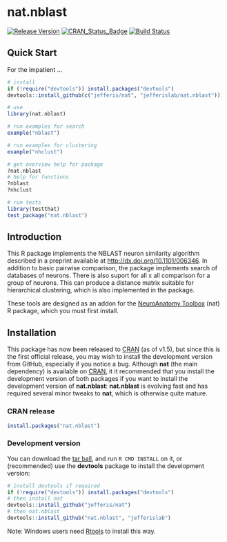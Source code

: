 # nat.nblast
[![Release Version](https://img.shields.io/github/release/jefferislab/nat.nblast.svg)](https://github.com/jefferis/nat.nblast/releases/latest) 
[![CRAN_Status_Badge](http://www.r-pkg.org/badges/version/nat.nblast)](http://cran.r-project.org/web/packages/nat.nblast) 
[![Build Status](https://travis-ci.org/jefferislab/nat.nblast.svg?branch=master)](https://travis-ci.org/jefferislab/nat.nblast)

## Quick Start

For the impatient ...

```r
# install
if (!require("devtools")) install.packages("devtools")
devtools::install_github(c("jefferis/nat", "jefferislab/nat.nblast"))

# use
library(nat.nblast)

# run examples for search
example("nblast")

# run examples for clustering
example("nhclust")

# get overview help for package
?nat.nblast
# help for functions
?nblast
?nhclust

# run tests
library(testthat)
test_package("nat.nblast")
```

## Introduction
This R package implements the NBLAST neuron similarity algorithm described in a preprint available at
<http://dx.doi.org/10.1101/006346>.  In addition to basic pairwise comparison, the package implements search of
databases of neurons.  There is also suport for all x all comparison for a group of neurons. This can produce a distance
matrix suitable for hierarchical clustering, which is also implemented in the package.

These tools are designed as an addon for the [NeuroAnatomy Toolbox](https://github.com/jefferis/nat) (nat) R package, 
which you must first install.

## Installation
This package has now been released to [CRAN](http://cran.r-project.org/web/packages/nat.nblast/)
(as of v1.5), but since this is the first official release,
you may wish to install the development version from GitHub, especially if you notice a bug.
Although **nat** (the main dependency) is available on [CRAN](http://cran.r-project.org/web/packages/nat/),
it it recommended that you install the development version of both packages 
if you want to install the development version of **nat.nblast**: **nat.nblast** is evolving fast 
and has required several minor tweaks to **nat**, which is otherwise quite mature.

### CRAN release
```r
install.packages("nat.nblast")
```

### Development version
You can download the [tar ball](https://github.com/jefferislab/nat.nblast/tarball/master),
and run `R CMD INSTALL` on it, or (recommended) use the **devtools** package to install the development version:

```r
# install devtools if required
if (!require("devtools")) install.packages("devtools")
# then install nat
devtools::install_github("jefferis/nat")
# then nat.nblast
devtools::install_github("nat.nblast", "jefferislab")
```

Note: Windows users need [Rtools](http://www.murdoch-sutherland.com/Rtools/) to install this way.
